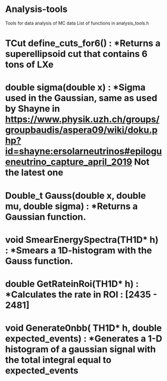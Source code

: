 # Analysis-tools
Tools for data analysis of MC data
List of functions in analysis_tools.h

# TCut define_cuts_for6() : *Returns a superellipsoid cut that contains 6 tons of LXe

# double sigma(double x) : *Sigma used in the Gaussian, same as used by Shayne in https://www.physik.uzh.ch/groups/groupbaudis/aspera09/wiki/doku.php?id=shayne:ersolarneutrinos#epilogueneutrino_capture_april_2019 Not the latest one

# Double_t Gauss(double x, double mu, double sigma) : *Returns a Gaussian function.

# void SmearEnergySpectra(TH1D* h) : *Smears a 1D-histogram with the Gauss function.

# double GetRateinRoi(TH1D* h) : *Calculates the rate in ROI : [2435 - 2481] 

# void Generate0nbb( TH1D* h, double expected_events) : *Generates a 1-D histogram of a gaussian signal with the total integral equal to expected_events
